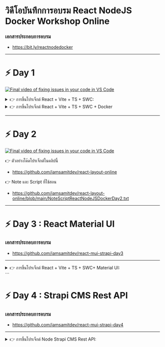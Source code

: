 # วิดีโอบันทึกการอบรม React NodeJS Docker Workshop Online

### เอกสารประกอบการอบรม

- <https://bit.ly/reactnodedocker>

---

# ⚡ Day 1

[![Final video of fixing issues in your code in VS Code](https://i.ytimg.com/vi/SEtX6bPmIAg/maxresdefault.jpg)](https://www.youtube.com/SEtX6bPmIAg)

<details>
<summary> 👉 การขึ้นโปรเจ็กต์ React + Vite + TS + SWC:</summary>

🔸Step 1: คำสั่งขึ้นโปรเจ็กต์

```bash
npm create vite@latest
```

🔸Step 2: ตั้งชื่อโปรเจ็กต์ และเลือกรูปแบบเป็น typescript + swc

```bash
Project name >> sample-react

Select a framework >> React

Select a variant >> TypeScript + SWC
```

🔸Step 2: เปิดเข้า VSCode

```bash
 code sample-react -r
```

🔸Step 4: ติดตั้ง Node dependencies

```bash
 npm install
```

🔸Step 5: รันโปรเจ็กต์ด้วย Vite

```bash
npm run dev
```

</details>

<details>
 <summary > 👉 การขึ้นโปรเจ็กต์ React + Vite + TS + SWC + Docker</summary>
<br/>

▶️ Step 1: คำสั่งขึ้นโปรเจ็กต์

```bash
npm create vite@latest
```

▶️ Step 2: ตั้งชื่อโปรเจ็กต์ และเลือกรูปแบบเป็น typescript + swc

```bash
Project name >> sample-react-vite-docker

Select a framework >> React

Select a variant >> TypeScript + SWC
```

▶️ Step 3: เปิดเข้า VSCode

```bash
code sample-react-vite-docker -r
```

▶️ Step 4: เปิด Docker Desktop บนเครื่องขึ้นมา ทดสอบ HelloWorld Docker ดู

```bash
docker run hello-world
```

▶️ Step 5: สร้าง Dockerfile สำหรับกำหนด script ให้ docker ทำงานกับ image ที่ได้มา

```yml
# Pull the base image
FROM node:18.16.0-alpine

# Set the working directory
WORKDIR /usr/app

# Copy app dependencies to container
COPY ./package*.json ./

# Install dependencies
RUN npm install

# Copy code from host to container
COPY . .

# Expose Port
EXPOSE 5173

# Deploy app for local development
CMD [ "npm","run","dev" ]
```

▶️ Step 6: การสร้าง Container NodeJS+React ด้วยไฟล์ script ที่เรียกว่า docker-compose.yml

```yml
version: "3.9"

# Network
networks:
  web_network:
    name: reactdockervite
    driver: bridge

# React App Service
services:
  reactapp:
    build:
      context: .
      dockerfile: Dockerfile
    container_name: reactapp_vite
    restart: always
    volumes:
      - ./:/usr/app
      - /usr/app/node_modules
    ports:
      - 5173:5173
    environment:
      - CHOKIDAR_USEPOLLING=true
    networks:
      - web_network
```

▶️ Step 7: แก้ไขไฟล์ vite.config.js

```js
import { defineConfig } from "vite";
import react from "@vitejs/plugin-react-swc";

// <https://vitejs.dev/config/>
export default defineConfig({
  plugins: [react()],
  server: {
    watch: {
      usePolling: true,
    },
    host: true,
    strictPort: true,
    port: 5173,
  },
});
```

▶️ Step 8: ทดสอบว่าไฟล์ docker-compose.yml ทำงานถูกต้องหรือเปล่า

```bash
docker compose config
```

▶️ Step 9: ทำการ Run เป็น Service และ Container

```bash
docker compose up -d

# ถ้าแก้ไขอะไรใน dockerfile และ docker-compose.yml แล้วจะรันใหม่
docker compose up -d  --build
```

</details>

---

# ⚡ Day 2

[![Final video of fixing issues in your code in VS Code](https://i.ytimg.com/vi/H9FaJ0w5w08/maxresdefault.jpg)](https://youtu.be/H9FaJ0w5w08)

👉 ตัวอย่างโค๊ดโปรเจ็กต์ในคลิปนี้

- <https://github.com/iamsamitdev/react-layout-online>

👉 Note และ Script ที่ใช้สอน

- <https://github.com/iamsamitdev/react-layout-online/blob/main/NoteScriptReactNodeJSDockerDay2.txt>

---

# ⚡ Day 3 : React Material UI

### เอกสารประกอบการอบรม

- <https://github.com/iamsamitdev/react-mui-strapi-day3>

---

<details>
<summary> 👉 การขึ้นโปรเจ็กต์ React + Vite + TS + SWC+ Material UI:</summary>
<br/>

▶️ Step 1: Clone Project

```bash
git clone https://github.com/iamsamitdev/react-mui-strapi.git
```

▶️ Step 2: ตรวจสอบความถูกต้องของ docker-compose.yml ไฟล์

```bash
docker compose config
```

▶️ Step 3: Create container

```bash
docker compose up -d
docker compose up -d --build
```

▶️ Step 4: Install Material UI Library

```bash
npm install @mui/material @emotion/react @emotion/styled
```

▶️ Step 5: Config tsconfig.json

```json
"compilerOptions": {
    "lib": ["es6", "dom"],
    "noImplicitAny": true,
    "noImplicitThis": true,
    "strictNullChecks": true,
}
```

▶️ Step 6: ทดสอบเรียกใช้งาน MUI ที่ไฟล์ src/App.tsx

> > ⚠️ ลบไฟล์ App.css ใน src อออกApples
>
> > ⚠️ ลบคำสั่ง css ในไฟล์ index.css ออกทั้งหมด

```ts
import { Button } from "@mui/material";

function App() {
  return (
    <>
      <h1>MUI Button</h1>
      <Button variant="text">Text</Button>
      <Button variant="contained">Contained</Button>
      <Button variant="outlined">Outlined</Button>
    </>
  );
}

export default App;
```

> > ⚠️ เพิ่ม goole font ที่ไฟล์ index.html

```html
<link
  href="https://fonts.googleapis.com/css2?family=IBM+Plex+Sans+Thai:wght@200;300;400;500;600;700&display=swap"
  rel="stylesheet"
/>
```

> > ⚠️ กำหนดโค้ดที่ไฟล์ index.css

```css
html,
body {
  font-family: "IBM Plex Sans Thai", sans-serif;
}
```

▶️ Step 7: ติดตั้ง Material Icons

```bash
npm install @mui/icons-material
```

▶️ Step 8: ทดสอบใช้งาน Icons

```html
<h3>MUI Button with Icon</h3>
  <Stack direction="row" spacing={2}>
    <Button variant="text" startIcon={<Delete />}>Delete</Button>
    <Button variant="contained" startIcon={<Send />}>Send</Button>
    <Button variant="outlined" startIcon={<Photo />}>Photo</Button>
  </Stack>
</h3>
```

▶️ Step 9: การสร้าง Theme ใน MUI
>>⚠️ สร้าง src/config/theme.ts

```ts
import { createTheme } from '@mui/material/styles'
import { green, grey, indigo } from '@mui/material/colors'

// Create a theme instance.
let theme = createTheme()

// Custom theme
theme = createTheme(theme, {
    palette: {
        primary: {
            main: grey[700],
            light: grey[50],
            dark: grey[900],
        },
        secondary: {
            main: indigo[50],
        },
        success: {
            main: green[500],
            light: green[50],
            dark: green[900],
        },
    },
    typography: {
        link: {
            fontSize: '0.8rem',
            [theme.breakpoints.up('md')]: {
                fontSize: '0.9rem',
            },
            fontWeight: 500,
            color: theme.palette.primary.main,
            display: 'block',
            cursor: 'pointer'
        },
        cardTitle: {
            fontSize: '1.2rem',
            display: 'block',
            fontWeight: 500
        },
        h6: {
            fontSize: '1rem',
        },
        h7: {
            fontSize: '0.8rem', 
        },
        h8: {
            fontSize: '0.7rem', 
        }
    },
})

export default theme
```

</details>
```

# ⚡ Day 4 : Strapi CMS Rest API

### เอกสารประกอบการอบรม

- <https://github.com/iamsamitdev/react-mui-strapi-day4>

---

<details>
<summary> 👉 การขึ้นโปรเจ็กต์ Node Strapi CMS Rest API:</summary>
<br/>

▶️ Step 1: Create brand new Strapi V4 Project

```bash
npx create-strapi-app@latest strapiapp --quickstart
```

▶️ Step 2: Create Dockerfile in strapiapp/Dockerfile

```bash

FROM node:18.16.0-alpine

# Install dependencies
# RUN apt-get update && apt-get install libvips-dev -y

# Node Environment
ARG NODE_ENV=development
ENV NODE_ENV=${NODE_ENV}

# Working Directory
WORKDIR /opt/

# Copy Files
COPY ./package*.json ./

# Path: strapiapp\Dockerfile
ENV PATH /opt/node_modules/.bin:$PATH

# Install Dependencies
RUN npm install

# Install MySQL Client
RUN npm install mysql --save

# Working Directory for production
WORKDIR /opt/app

# Copy Files for Strapi production
COPY . .

# Build Strapi
RUN npm run build

# Expose port
EXPOSE 1337

# Start Strapi
CMD ["npm", "run", "develop"]

```

▶️ Step 3: Config .dockerignore

```bash

**/.cache

**/.tmp

```

▶️ Step 4: ทดสอบ Build ตัว Dockerfile เป็น Image ดูก่อน

```bash

docker build -t mystrapi:latest .

```

▶️ Step 6: Create docker-compose.yml

```bash

version: '3.9'

# Network
networks:
  web_network:
    name: react_mui_strapi_network
    driver: bridge

# Services
services:

  # React App Development
  react_dev:
    build:
      context: ./reactapp
      dockerfile: Dockerfile.dev
    container_name: reactmui_dev
    restart: always
    volumes:
      - ./reactapp:/usr/app
      - /usr/app/node_modules  # Bookmarks Volume
    ports:
      - 5173:5173
    environment:
      - CHOKIDAR_USEPOLLING=true
    networks:
      - web_network

  # React App Production
  react_prod:
    build:
      context: ./reactapp
      dockerfile: Dockerfile.prod
    container_name: reactmui_prod
    restart: always
    ports:
      - 4173:4173
    networks:
      - web_network

  # Nginx Web Server
  nginx:
    image: nginx:latest
    container_name: nginx_reactmui
    restart: always
    ports:
      - 8800:80
    volumes:
      - ./nginx/nginx.conf:/etc/nginx/nginx.conf:ro
    depends_on:
      - react_prod
    networks:
      - web_network

  # MySQL Database
  mysqldb:
    image: mysql:8.0.26
    container_name: mysql_reactmui
    restart: always
    ports:
      - 4406:3306
    command: mysqld --default-authentication-plugin=mysql_native_password
    environment:
      MYSQL_ROOT_PASSWORD: root
      MYSQL_DATABASE: strapi
      MYSQL_USER: strapi
      MYSQL_PASSWORD: strapi
    volumes:
      - ./mysqldb:/var/lib/mysql
    networks:
      - web_network

  # Strapi CMS
  strapi:
    container_name: strapi_reactmui
    build: ./strapiapp
    image: mystrapi:latest
    restart: unless-stopped
    env_file: .env
    ports:
      - 1337:1337
    environment:
      DATABASE_CLIENT: ${DATABASE_CLIENT}
      DATABASE_HOST: mysqldb
      DATABASE_NAME: ${DATABASE_NAME}
      DATABASE_USERNAME: ${DATABASE_USERNAME}
      DATABASE_PORT: ${DATABASE_PORT}
      JWT_SECRET: ${JWT_SECRET}
      ADMIN_JWT_SECRET: ${ADMIN_JWT_SECRET}
      DATABASE_PASSWORD: ${DATABASE_PASSWORD}
      NODE_ENV: ${NODE_ENV}
    volumes:
      - ./strapiapp/config:/opt/app/config
      - ./strapiapp/src:/opt/app/src
      - ./strapiapp/package.json:/opt/package.json
      - ./strapiapp/.env:/opt/app/.env
    depends_on:
      - mysqldb
    networks:
      - web_network

```
